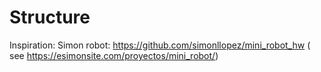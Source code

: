# Structure

Inspiration: Simon robot: https://github.com/simonllopez/mini_robot_hw ( see https://esimonsite.com/proyectos/mini_robot/)